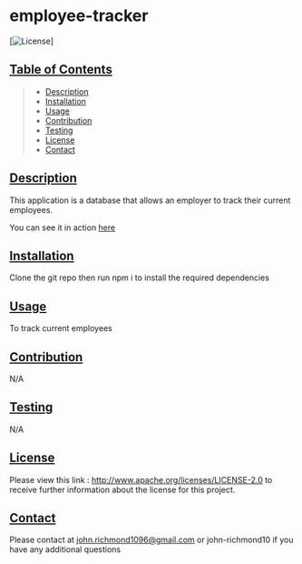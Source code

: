 # employee-tracker

[![License](https://img.shields.io/badge/License-Apache_2.0-blue.svg)]

## [Table of Contents](#ToC)

> - [Description](#description)
> - [Installation](#installation)
> - [Usage](#usage)
> - [Contribution](#contribution)
> - [Testing](#testing)
> - [License](#license)
> - [Contact](#contact)

## [Description](#description)

This application is a database that allows an employer to track their current employees.

You can see it in action [here](https://drive.google.com/file/d/1p8ybOsdJ-Xg-yrI4nyUI_YfrE4VAIHBy/view?usp=sharing)

## [Installation](#installation)

Clone the git repo then run npm i to install the required dependencies

## [Usage](#usage)

To track current employees

## [Contribution](#contribution)

N/A

## [Testing](#testing)

N/A

## [License](#license)

Please view this link : http://www.apache.org/licenses/LICENSE-2.0 to receive further information about the license for this project.

## [Contact](#contact)

Please contact at john.richmond1096@gmail.com or john-richmond10 if you have any additional questions
